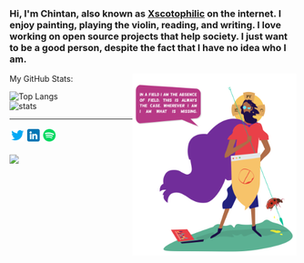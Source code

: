 ### Hi, I'm Chintan, also known as [Xscotophilic](https://xscotophilic.art/) on the internet. I enjoy painting, playing the violin, reading, and writing. I love working on open source projects that help society. I just want to be a good person, despite the fact that I have no idea who I am.

<img align="right" alt="meh" src="./assets/images/meh.png" height="320" />

My GitHub Stats:

<img src="https://github-readme-stats.vercel.app/api/top-langs/?username=xscotophilic&layout=compact&theme=gotham" alt="Top Langs" />
<br />
<img src="https://github-readme-stats.vercel.app/api?username=xscotophilic&show_icons=true&theme=gotham" alt="stats" />

---

<a href="https://twitter.com/tyrion404">
  <img style="margin: 3px" align="left" alt="Twitter" width="22px" src="./assets/icons/social/twitter.png" />
</a>

<a href="https://www.linkedin.com/in/tyrion404/">
  <img style="margin: 3px" align="left" alt="Linkedin" width="22px" src="./assets/icons/social/linkedin.png" />
</a>

<a href="https://open.spotify.com/user/1lzx6w5d843jocxciu9w9ojqu">
  <img style="margin: 3px" align="left" alt="Spotify" width="22px" src="./assets/icons/social/spotify.png" />
</a>

<br />
<br />

![](https://visitor-badge.glitch.me/badge?page_id=xscotophilic.xscotophilic)
